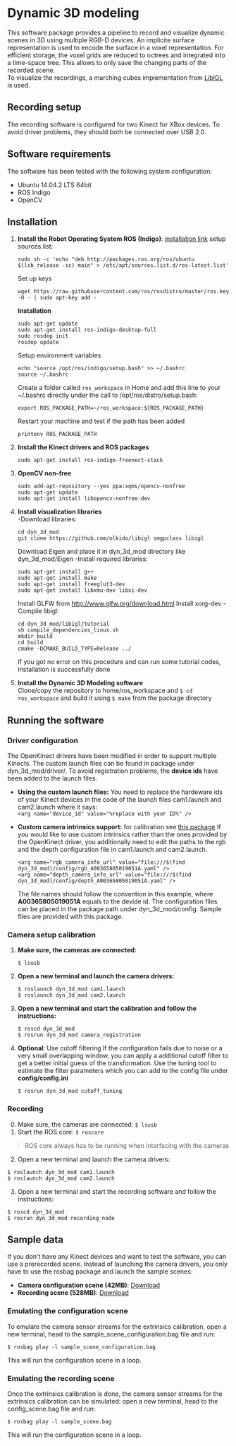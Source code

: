 # Dynamic 3D modeling

This software package provides a pipeline to record and visualize dynamic scenes in 3D using multiple RGB-D devices.
An implicite surface representation is used to encode the surface in a voxel representation. For efficient storage, the voxel grids are reduced to octrees and integrated into a time-space tree. This allows to only save the changing parts of the recorded scene.   
To visualize the recordings, a marching cubes implementation from [LibIGL](https://github.com/libigl/libigl) is used.

## Recording setup
The recording software is configured for two Kinect for XBox devices.
To avoid driver problems, they should both be connected over USB 2.0.

## Software requirements
The software has been tested with the following system configuration:
- Ubuntu 14.04.2 LTS 64bit
- ROS Indigo
- OpenCV

## Installation

1. **Install the Robot Operating System ROS (Indigo)**: [installation link](http://wiki.ros.org/indigo/Installation/Ubuntu)
    setup sources.list:
    ```
    sudo sh -c 'echo "deb http://packages.ros.org/ros/ubuntu $(lsb_release -sc) main" > /etc/apt/sources.list.d/ros-latest.list'
    ```
    Set up keys
    ```
    wget https://raw.githubusercontent.com/ros/rosdistro/master/ros.key -O - | sudo apt-key add -
    ```
    **Installation**
    ```
    sudo apt-get update
    sudo apt-get install ros-indigo-desktop-full
    sudo rosdep init
    rosdep update
    ```
    Setup environment variables
    ```
    echo "source /opt/ros/indigo/setup.bash" >> ~/.bashrc
    source ~/.bashrc
    ```
    Create a folder called `ros_workspace` in Home and add this line to your ~/.bashrc directly under the call to /opt/ros/distro/setup.bash:
    ```
    export ROS_PACKAGE_PATH=~/ros_workspace:${ROS_PACKAGE_PATH}
    ```
    Restart your machine and test if the path has been added
    ```
    printenv ROS_PACKAGE_PATH
    ```

2. **Install the Kinect drivers and ROS packages**   
    ```
    sudo apt-get install ros-indigo-freenect-stack 
    ```

3. **OpenCV non-free**
    ```
    sudo add-apt-repository --yes ppa:xqms/opencv-nonfree	
    sudo apt-get update		
    sudo apt-get install libopencv-nonfree-dev		
    ```

4. **Install visualization libraries**   
    -Download libraries:
    ```
    cd dyn_3d_mod
    git clone https://github.com/olkido/libigl smgpclass libigl
    ```
    Download Eigen and place it in dyn_3d_mod directory like dyn_3d_mod/Eigen
    -Install required libraries:
    ```
    sudo apt-get install g++
    sudo apt-get install make
    sudo apt-get install freeglut3-dev
    sudo apt-get install libxmu-dev libxi-dev
    ```
    Install GLFW from http://www.glfw.org/download.html
    Install xorg-dev
    -Compile libigl:
    ```
    cd dyn_3d_mod/libigl/tutorial
    sh compile_dependencies_linux.sh
    mkdir build
    cd build
    cmake -DCMAKE_BUILD_TYPE=Release ../
    ```
    If you got no error on this procedure and can run some tutorial codes, installation is successfully done

5. **Install the Dynamic 3D Modeling software**   
	Clone/copy the repository to home/ros_workspace and `$ cd ros_workspace` and build it using `$ make` from the package directory


## Running the software

### Driver configuration
The OpenKinect drivers have been modified in order to support multiple Kinects. The custom launch files can be found in package under dyn_3d_mod/driver/.
To avoid registration problems, the **device ids** have been added to the launch files.

- **Using the custom launch files:**
You need to replace the hardeware ids of your Kinect devices in the code of the launch files cam1.launch and cam2.launch where it says:    
`<arg name="device_id" value="%replace with your ID%" />`

- **Custom camera intrinsics support:** for calibration see [this package](http://wiki.ros.org/camera_calibration)
	If you would like to use custom intrinsics rather than the ones provided by the OpenKinect driver, you additionally need to edit the paths to the rgb and the depth configuration file in cam1.launch and cam2.launch.
	```
	<arg name="rgb_camera_info_url" value="file:///$(find dyn_3d_mod)/config/rgb_A00365805019051A.yaml" />
	<arg name="depth_camera_info_url" value="file:///$(find dyn_3d_mod)/config/depth_A00365805019051A.yaml" />
	```
	The file names should follow the convention in this example, where **A00365805019051A** equals to the devide id. The configuration files can be placed in the package path under dyn_3d_mod/config. Sample files are provided with this package.

### Camera setup calibration

1. **Make sure, the cameras are connected:**   
    ```
	$ lsusb
    ```
2. **Open a new terminal and launch the camera drivers:**
    ```
	$ roslaunch dyn_3d_mod cam1.launch
	$ roslaunch dyn_3d_mod cam2.launch
    ```
3. **Open a new terminal and start the calibration and follow the instructions:**   
    ```
	$ roscd dyn_3d_mod
	$ rosrun dyn_3d_mod camera_registration
    ```

4. **Optional**: Use cutoff filtering
	If the configuration fails due to noise or a very small overlapping window, you can apply a additional cutoff filter to get a better initial guess of the transformation. Use the tuning tool to estimate the filter parameters which you can add to the config file under **config/config.ini**
	```
	$ rosrun dyn_3d_mod cutoff_tuning
	```

### Recording
0. Make sure, the cameras are connected: ``$ lsusb``
1. Start the ROS core: ``$ roscore``
> ROS core always has to be running when interfacing with the cameras   
2. Open a new terminal and launch the camera drivers:
```
$ roslaunch dyn_3d_mod cam1.launch
$ roslaunch dyn_3d_mod cam2.launch
```
3. Open a new terminal and start the recording software and follow the instructions:
```
$ roscd dyn_3d_mod
$ rosrun dyn_3d_mod recording_node
```


## Sample data
If you don't have any Kinect devices and want to test the software, you can use a prerecorded scene.
Instead of launching the camera drivers, you only have to use the rosbag package and launch the sample scenes:

- **Camera configuration scene (42MB)**: [Download](https://mega.co.nz/#!uZ4gDSKL!E-3RokzOyVM7V2UwEj-qPZTofZOO4BDeHADDxA24fnE)
- **Recording scene (528MB)**: [Download](https://mega.co.nz/#!iVAkwaSY!JX-_gz-N3IHFBU0yj0Ba9TrBkoLt6UJV76uRIelKIPE)

### Emulating the configuration scene
To emulate the camera sensor streams for the extrinsics calibration, open a new terminal, head to the sample_scene_configuration.bag file and run:
```
$ rosbag play -l sample_scene_configuration.bag
```
This will run the configuration scene in a loop.

### Emulating the recording scene
Once the extrinsics calibration is done, the camera sensor streams for the extrinsics calibration can be simulated: open a new terminal, head to the config_scene.bag file and run:
```
$ rosbag play -l sample_scene.bag
```
This will run the configuration scene in a loop.


